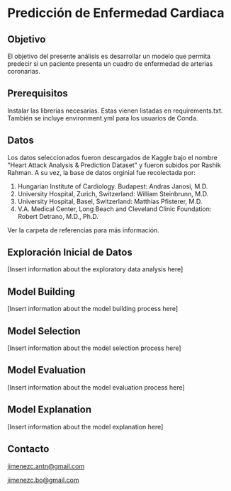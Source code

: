 # Predicción de Enfermedad Cardiaca

## Objetivo

El objetivo del presente análisis es desarrollar un modelo que permita predecir si un paciente presenta un cuadro de enfermedad de arterias coronarias.

## Prerequisitos

Instalar las librerias necesarias. Estas vienen listadas en requirements.txt. También se incluye environment.yml para los usuarios de Conda.

## Datos

Los datos seleccionados fueron descargados de Kaggle bajo el nombre "Heart Attack Analysis & Prediction Dataset" y fueron subidos por Rashik Rahman. A su vez, la base de datos orginial fue recolectada por: 
1.	Hungarian Institute of Cardiology. Budapest: Andras Janosi, M.D.
2.	University Hospital, Zurich, Switzerland: William Steinbrunn, M.D.
3.	University Hospital, Basel, Switzerland: Matthias Pfisterer, M.D.
4.	V.A. Medical Center, Long Beach and Cleveland Clinic Foundation: Robert Detrano, M.D., Ph.D.

Ver la carpeta de referencias para más información.

## Exploración Inicial de Datos

[Insert information about the exploratory data analysis here]

## Model Building

[Insert information about the model building process here]

## Model Selection

[Insert information about the model selection process here]

## Model Evaluation

[Insert information about the model evaluation process here]

## Model Explanation

[Insert information about the model explanation here]

## Contacto

jimenezc.antn@gmail.com

jimenezc.bo@gmail.com  
